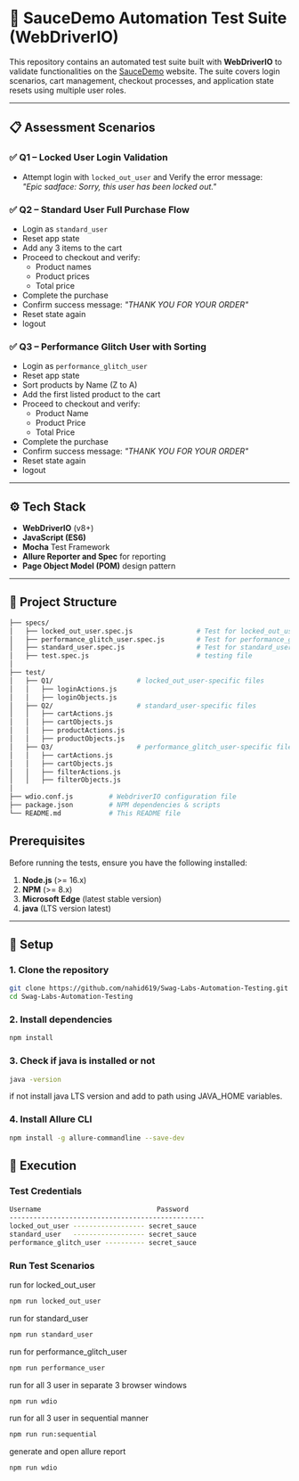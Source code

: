 # 🧪 SauceDemo Automation Test Suite (WebDriverIO)

This repository contains an automated test suite built with **WebDriverIO** to validate functionalities on the [SauceDemo](https://www.saucedemo.com/) website. The suite covers login scenarios, cart management, checkout processes, and application state resets using multiple user roles.

---

## 📋 Assessment Scenarios

### ✅ Q1 – Locked User Login Validation 
- Attempt login with `locked_out_user` and Verify the error message:  
  _"Epic sadface: Sorry, this user has been locked out."_

### ✅ Q2 – Standard User Full Purchase Flow
- Login as `standard_user`
- Reset app state
- Add any 3 items to the cart
- Proceed to checkout and verify:
  - Product names
  - Product prices
  - Total price
- Complete the purchase
- Confirm success message: _"THANK YOU FOR YOUR ORDER"_
- Reset state again 
- logout

### ✅ Q3 – Performance Glitch User with Sorting 
- Login as `performance_glitch_user`
- Reset app state
- Sort products by Name (Z to A)
- Add the first listed product to the cart
- Proceed to checkout and verify:
  - Product Name
  - Product Price
  - Total Price
- Complete the purchase
- Confirm success message: _"THANK YOU FOR YOUR ORDER"_
- Reset state again 
- logout

---

## ⚙️ Tech Stack

- **WebDriverIO** (v8+)
- **JavaScript (ES6)**
- **Mocha** Test Framework
- **Allure Reporter and Spec** for reporting
- **Page Object Model (POM)** design pattern

---

## 📂 Project Structure
```bash
├── specs/
│   ├── locked_out_user.spec.js                # Test for locked_out_user login
│   ├── performance_glitch_user.spec.js        # Test for performance_glitch_user shopping 
│   ├── standard_user.spec.js                  # Test for standard_user shopping
│   ├── test.spec.js                           # testing file
│   
├── test/                        
│   ├── Q1/                     # locked_out_user-specific files
│   │   ├── loginActions.js      
│   │   ├── loginObjects.js     
│   ├── Q2/                     # standard_user-specific files
│   │   ├── cartActions.js         
│   │   ├── cartObjects.js         
│   │   ├── productActions.js      
│   │   ├── productObjects.js      
│   ├── Q3/                     # performance_glitch_user-specific files
│   │   ├── cartActions.js         
│   │   ├── cartObjects.js        
│   │   ├── filterActions.js       
│   │   ├── filterObjects.js     
│
├── wdio.conf.js         # WebdriverIO configuration file
├── package.json         # NPM dependencies & scripts
└── README.md            # This README file
```

## Prerequisites

Before running the tests, ensure you have the following installed:

1. **Node.js** (>= 16.x)
2. **NPM** (>= 8.x)
3. **Microsoft Edge** (latest stable version)
4. **java** (LTS version latest)

---

## 🚀 Setup

### 1. Clone the repository
```bash
git clone https://github.com/nahid619/Swag-Labs-Automation-Testing.git
cd Swag-Labs-Automation-Testing
```
### 2. Install dependencies
```bash
npm install
```
### 3. Check if java is installed or not
```bash
java -version
```
if not install java LTS version and add to path using JAVA_HOME variables.

### 4. Install Allure CLI
```bash
npm install -g allure-commandline --save-dev
```

## 🚀 Execution
### Test Credentials
```bash
Username                             Password
-------------------------------------------------
locked_out_user ------------------ secret_sauce
standard_user   ------------------ secret_sauce
performance_glitch_user ---------- secret_sauce
```
### Run Test Scenarios
run for locked_out_user
```bash
npm run locked_out_user
```
run for standard_user
```bash
npm run standard_user
```
run for performance_glitch_user
```bash
npm run performance_user
```
run for all 3 user in separate 3 browser windows
```bash
npm run wdio
```
run for all 3 user in sequential manner
```bash
npm run run:sequential
```
generate and open allure report
```bash
npm run wdio
```
